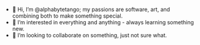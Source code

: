 - 👋 Hi, I’m @alphabytetango; my passions are software, art, and combining both to make something special.
- 👀 I’m interested in everything and anything - always learning something new.
- 💞️ I’m looking to collaborate on something, just not sure what.
